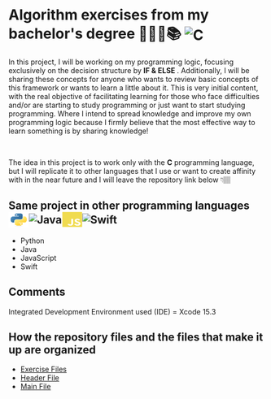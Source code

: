 <div>
  <h1> Algorithm exercises from my bachelor's degree 🧑🏻‍💻📚 <img align="center" alt="C" height="30" width="40" src="https://cdn.jsdelivr.net/gh/devicons/devicon@latest/icons/c/c-original.svg"/></h1> 
  <p> In this project, I will be working on my programming logic, focusing exclusively on the decision structure by <strong> IF & ELSE </strong>. Additionally, I will be sharing these concepts for anyone who wants to review basic concepts of this framework or wants to learn a little about it. This is very initial content, with the real objective of facilitating learning for those who face difficulties and/or are starting to study programming or just want to start studying programming. Where I intend to spread knowledge and improve my own programming logic because I firmly believe that the most effective way to learn something is by sharing knowledge! </p><br>
  <p> The idea in this project is to work only with the <strong>C</strong> programming language, but I will replicate it to other languages that I use or want to create affinity with in the near future and I will leave the repository link below 👇🏽 </p>
</div>

<div>
  <h2> Same project in other programming languages <img align="center" alt="Python" height="30" width="40" src="https://raw.githubusercontent.com/devicons/devicon/master/icons/python/python-original.svg"/><img align="center" alt="Java" height="30" width="40" src="https://cdn.jsdelivr.net/gh/devicons/devicon@latest/icons/java/java-original.svg"/><img align="center" alt="Js" height="30" width="40" src="https://raw.githubusercontent.com/devicons/devicon/master/icons/javascript/javascript-plain.svg"/><img align="center" alt="Swift" height="30" width="40" src="https://cdn.jsdelivr.net/gh/devicons/devicon@latest/icons/swift/swift-original.svg"/>
  </h2> 
  <ul>
    <li> Python </li>
    <li> Java </li> 
    <li> JavaScript </li> 
    <li> Swift </li> 
  </ul>
</div>

<div>
  <h2> Comments </h2>
  <p> Integrated Development Environment used (IDE) = Xcode 15.3 </p>
</div>

<div>
  <h2> How the repository files and the files that make it up are organized </h2> 
</div>
<ul>
  <li><a href="https://github.com/Kadish-Bernardo/C_algorithms-exercises-from-my-bachelor-degree/tree/main/AlgorithmsExercisesFromMyBachelorsDegree/AlgorithmsExercisesFromMyBachelorsDegree/Exercises"> Exercise Files </a></li>
  <li><a href="https://github.com/Kadish-Bernardo/C_algorithms-exercises-from-my-bachelor-degree/tree/main/AlgorithmsExercisesFromMyBachelorsDegree/AlgorithmsExercisesFromMyBachelorsDegree/Header"> Header File </a></li>
  <li><a href="https://github.com/Kadish-Bernardo/C_algorithms-exercises-from-my-bachelor-degree/blob/main/AlgorithmsExercisesFromMyBachelorsDegree/AlgorithmsExercisesFromMyBachelorsDegree/main.c"> Main File </a></li>    
</ul>

<!-- 
--> 
